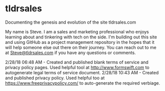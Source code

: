 # tldrsales
Documenting the genesis and evolution of the site tldrsales.com

My name is Steve.  I am a sales and marketing professional who enjoys learning about and tinkering with tech on the side.  I'm building out this site and using GitHub as a project management repository in the hopes that it will help someone else out there on their journey.  You can reach out to me at Steve@tldrsales.com if you have any questions or comments.

2/28/18 06:48 AM - Created and published blank terms of service and privacy policy pages. Used helpful tool at http://www.formswift.com to autogenerate legal terms of service document.
2/28/18 10:43 AM - Created and published privacy policy. Used helpful too at https://www.freeprivacypolicy.com/ to auto-generate the required verbiage.
